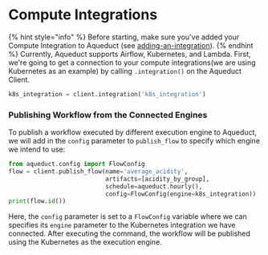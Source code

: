 # Compute Integrations

{% hint style="info" %}
Before starting, make sure you've added your Compute Integration to Aqueduct (see [adding-an-integration](../adding-an-integration/ "mention")).
{% endhint %}
Currently, Aqueduct supports Airflow, Kubernetes, and Lambda. First, we're going to get a connection to your compute integrations(we are using Kubernetes as an example) by calling `.integration()` on the Aqueduct Client.

```python
k8s_integration = client.integration('k8s_integration')

```

### Publishing Workflow from the Connected Engines
To publish a workflow executed by different execution engine to Aqueduct, we will add in the `config` parameter to `publish_flow` to specify which engine we intend to use:

```python
from aqueduct.config import FlowConfig
flow = client.publish_flow(name='average_acidity', 
                           artifacts=[acidity_by_group],
                           schedule=aqueduct.hourly(),
                           config=FlowConfig(engine=k8s_integration))
print(flow.id())
```

Here, the `config` parameter is set to a `FlowConfig` variable where we can specifies its `engine` parameter to the Kubernetes integration we have connected. After executing the command, the workflow will be published using the Kubernetes as the execution engine. 